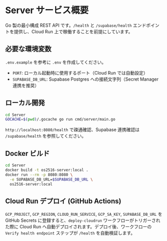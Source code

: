 # Server サービス概要

Go 製の最小構成 REST API です。`/health` と `/supabase/health` エンドポイントを提供し、Cloud Run 上で稼働することを前提にしています。

## 必要な環境変数
`.env.example` を参考に `.env` を作成してください。

- `PORT`: ローカル起動時に使用するポート（Cloud Run では自動設定）
- `SUPABASE_DB_URL`: Supabase Postgres への接続文字列（Secret Manager 連携を推奨）

## ローカル開発
```bash
cd Server
GOCACHE=$(pwd)/.gocache go run cmd/server/main.go
```
`http://localhost:8080/health` で疎通確認、Supabase 連携確認は `/supabase/health` を参照してください。

## Docker ビルド
```bash
cd Server
docker build -t os2516-server:local .
docker run --rm -p 8080:8080 \
  -e SUPABASE_DB_URL=$SUPABASE_DB_URL \
  os2516-server:local
```

## Cloud Run デプロイ (GitHub Actions)
`GCP_PROJECT`, `GCP_REGION`, `CLOUD_RUN_SERVICE`, `GCP_SA_KEY`, `SUPABASE_DB_URL` を GitHub Secrets に登録すると、`deploy-cloudrun` ワークフローがトリガーされた際に Cloud Run へ自動デプロイされます。デプロイ後、ワークフローの `Verify health endpoint` ステップが `/health` を自動検証します。

